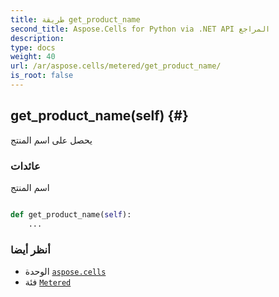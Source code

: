 ```yaml
---
title: طريقة get_product_name
second_title: Aspose.Cells for Python via .NET API المراجع
description:
type: docs
weight: 40
url: /ar/aspose.cells/metered/get_product_name/
is_root: false
---
```

##  get_product_name(self) {#}
يحصل على اسم المنتج


###  عائدات

اسم المنتج


```python

def get_product_name(self):
    ...
```





###  أنظر أيضا
* الوحدة [`aspose.cells`](../../)
* فئة [`Metered`](/cells/python-net/ar/aspose.cells/metered)
